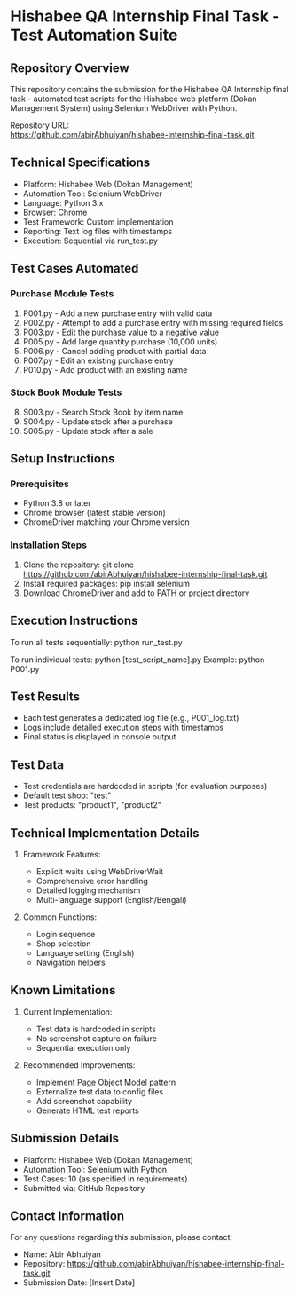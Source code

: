 # Hishabee QA Internship Final Task - Test Automation Suite

## Repository Overview
This repository contains the submission for the Hishabee QA Internship final task - automated test scripts for the Hishabee web platform (Dokan Management System) using Selenium WebDriver with Python.

Repository URL:  
https://github.com/abirAbhuiyan/hishabee-internship-final-task.git

## Technical Specifications
- Platform: Hishabee Web (Dokan Management)
- Automation Tool: Selenium WebDriver
- Language: Python 3.x
- Browser: Chrome
- Test Framework: Custom implementation
- Reporting: Text log files with timestamps
- Execution: Sequential via run_test.py

## Test Cases Automated

### Purchase Module Tests
1. P001.py - Add a new purchase entry with valid data
2. P002.py - Attempt to add a purchase entry with missing required fields
3. P003.py - Edit the purchase value to a negative value
4. P005.py - Add large quantity purchase (10,000 units)
5. P006.py - Cancel adding product with partial data
6. P007.py - Edit an existing purchase entry
7. P010.py - Add product with an existing name

### Stock Book Module Tests
8. S003.py - Search Stock Book by item name
9. S004.py - Update stock after a purchase
10. S005.py - Update stock after a sale

## Setup Instructions

### Prerequisites
- Python 3.8 or later
- Chrome browser (latest stable version)
- ChromeDriver matching your Chrome version

### Installation Steps
1. Clone the repository:
   git clone https://github.com/abirAbhuiyan/hishabee-internship-final-task.git
2. Install required packages:
   pip install selenium
3. Download ChromeDriver and add to PATH or project directory

## Execution Instructions
To run all tests sequentially:
python run_test.py

To run individual tests:
python [test_script_name].py
Example: python P001.py

## Test Results
- Each test generates a dedicated log file (e.g., P001_log.txt)
- Logs include detailed execution steps with timestamps
- Final status is displayed in console output

## Test Data
- Test credentials are hardcoded in scripts (for evaluation purposes)
- Default test shop: "test"
- Test products: "product1", "product2"

## Technical Implementation Details
1. Framework Features:
   - Explicit waits using WebDriverWait
   - Comprehensive error handling
   - Detailed logging mechanism
   - Multi-language support (English/Bengali)

2. Common Functions:
   - Login sequence
   - Shop selection
   - Language setting (English)
   - Navigation helpers

## Known Limitations
1. Current Implementation:
   - Test data is hardcoded in scripts
   - No screenshot capture on failure
   - Sequential execution only

2. Recommended Improvements:
   - Implement Page Object Model pattern
   - Externalize test data to config files
   - Add screenshot capability
   - Generate HTML test reports

## Submission Details
- Platform: Hishabee Web (Dokan Management)
- Automation Tool: Selenium with Python
- Test Cases: 10 (as specified in requirements)
- Submitted via: GitHub Repository

## Contact Information
For any questions regarding this submission, please contact:
- Name: Abir Abhuiyan
- Repository: https://github.com/abirAbhuiyan/hishabee-internship-final-task.git
- Submission Date: [Insert Date]